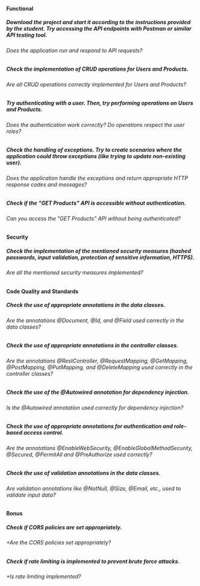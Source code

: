 #### Functional

##### Download the project and start it according to the instructions provided by the student. Try accessing the API endpoints with Postman or similar API testing tool.

###### Does the application run and respond to API requests?

##### Check the implementation of CRUD operations for Users and Products.

###### Are all CRUD operations correctly implemented for Users and Products?

##### Try authenticating with a user. Then, try performing operations on Users and Products.

###### Does the authentication work correctly? Do operations respect the user roles?

##### Check the handling of exceptions. Try to create scenarios where the application could throw exceptions (like trying to update non-existing user).

###### Does the application handle the exceptions and return appropriate HTTP response codes and messages?

##### Check if the "GET Products" API is accessible without authentication.

###### Can you access the "GET Products" API without being authenticated?

#### Security

##### Check the implementation of the mentioned security measures (hashed passwords, input validation, protection of sensitive information, HTTPS).

###### Are all the mentioned security measures implemented?

#### Code Quality and Standards

##### Check the use of appropriate annotations in the data classes.

###### Are the annotations @Document, @Id, and @Field used correctly in the data classes?

##### Check the use of appropriate annotations in the controller classes.

###### Are the annotations @RestController, @RequestMapping, @GetMapping, @PostMapping, @PutMapping, and @DeleteMapping used correctly in the controller classes?

##### Check the use of the @Autowired annotation for dependency injection.

###### Is the @Autowired annotation used correctly for dependency injection?

##### Check the use of appropriate annotations for authentication and role-based access control.

###### Are the annotations @EnableWebSecurity, @EnableGlobalMethodSecurity, @Secured, @PermitAll and @PreAuthorize used correctly?

##### Check the use of validation annotations in the data classes.

###### Are validation annotations like @NotNull, @Size, @Email, etc., used to validate input data?

#### Bonus

##### Check if CORS policies are set appropriately.

###### +Are the CORS policies set appropriately?

##### Check if rate limiting is implemented to prevent brute force attacks.

###### +Is rate limiting implemented?
